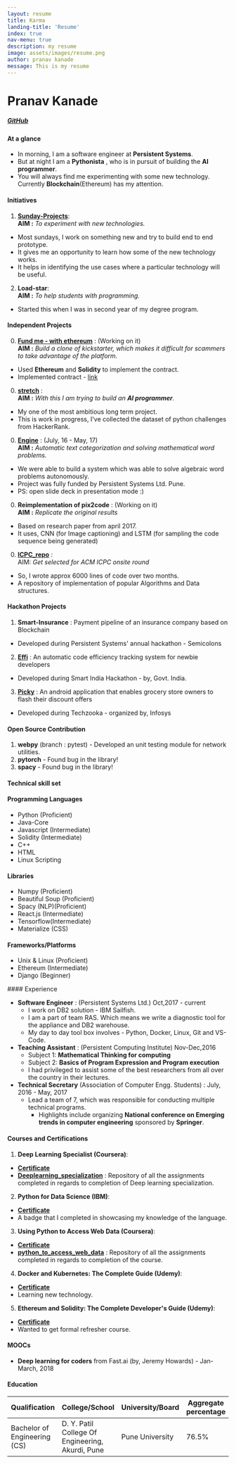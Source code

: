 ```yaml
---
layout: resume
title: Karma
landing-title: 'Resume'
index: true
nav-menu: true
description: my resume
image: assets/images/resume.png
author: pranav kanade
message: This is my resume
---
```


# Pranav Kanade
##### <a href="{{ site.github_url }}" class="icon alt fa-github" target="_blank"><span class="label">GitHub</span></a>

#### At a glance

- In morning, I am a software engineer at **Persistent Systems**.
- But at night I am a **Pythonista** , who is in pursuit of building the **AI programmer**.
- You will always find me experimenting with some new technology. Currently **Blockchain**(Ethereum) has my attention.

#### Initiatives

1. **[Sunday-Projects](https://github.com/pskanade/sunday-projects)**:
  <br/>**AIM :** _To experiment with new technologies._
  - Most sundays, I work on something new and try to build end to end prototype.
  - It gives me an opportunity to learn how some of the new technology works.
  - It helps in identifying the use cases where a particular technology will be useful.
2. **Load-star**:
  <br/>**AIM :** _To help students with programming._
  - Started this when I was in second year of my degree program.

#### Independent Projects

0. **[Fund me - with ethereum](https://github.com/pskanade/fundMe-With-Ethereum)** : (Working on it)
  <br/>**AIM :** _Build a clone of kickstarter, which makes it difficult for scammers to take advantage of the platform._
  - Used **Ethereum** and **Solidity** to implement the contract.
  - Implemented contract - [link](https://github.com/pskanade/fundMe-With-Ethereum/blob/master/contracts/src/Campaign.sol)
0. **[stretch](https://github.com/pskanade/stretch)** :
  <br/>**AIM :** _With this I am trying to build an **AI programmer**._
  - My one of the most ambitious long term project.
  - This is work in progress, I've collected the dataset of python challenges from HackerRank.
0. **[Engine](https://docs.google.com/presentation/d/1xx47F7LHWmTFWdr02P0p4RaAAIR-18HG1jMigHAoAA0/edit?usp=sharing)** : (July, 16 - May, 17)
 <br/>**AIM :** _Automatic text categorization and solving mathematical word problems._
  - We were able to build a system which was able to solve algebraic word problems autonomously.
  - Project was fully funded by Persistent Systems Ltd. Pune.
  - PS: open slide deck in presentation mode :)
0. **Reimplementation of pix2code** : (Working on it)
  <br/>**AIM :** _Replicate the original results_
  - Based on research paper from april 2017.
  - It uses, CNN (for Image captioning) and LSTM (for sampling the code sequence being generated)
0. **[ICPC_repo](https://github.com/pskanade/ICPC_repo)** :
  <br/>AIM: _Get selected for ACM ICPC onsite round_
  - So, I wrote approx 6000 lines of code over two months.
  - A repository of implementation of popular Algorithms and Data structures.

#### Hackathon Projects

1. **Smart-Insurance** : Payment pipeline of an insurance company based on Blockchain
  - Developed during Persistent Systems' annual hackathon - Semicolons
2. **[Effi](https://github.com/pskanade/Effi-base)** : An automatic code efficiency tracking system for newbie developers
  - Developed during Smart India Hackathon - by, Govt. India.
3. **[Picky](https://github.com/pskanade/Infy_Hackathon)** : An android application that enables grocery store owners to flash their discount offers
  - Developed during Techzooka - organized by, Infosys

#### Open Source Contribution

1. **webpy** (branch : pytest) - Developed an unit testing module for network utilities.
2. **pytorch** - Found bug in the library!
3. **spacy** - Found bug in the library!

#### Technical skill set

<div class="row">
	<div class="4u 12u$(medium)">
  <h4>Programming Languages</h4>
		<ul>
     <li>Python (Proficient)</li>
     <li>Java-Core</li>
     <li>Javascript (Intermediate)</li>
     <li>Solidity (Intermediate)</li>
     <li>C++</li>
     <li>HTML</li>
     <li>Linux Scripting</li>
    </ul>
	</div>
	<div class="4u 12u$(medium)">
  <h4>Libraries</h4>
    <ul>
     <li>Numpy (Proficient)</li>
     <li>Beautiful Soup (Proficient)</li>
     <li>Spacy (NLP)(Proficient)</li>
     <li>React.js (Intermediate)</li>
     <li>Tensorflow(Intermediate)</li>
     <li>Materialize (CSS)</li>
    </ul>
	</div>
	<div class="4u$ 12u$(medium)">
  <h4>Frameworks/Platforms</h4>
    <ul>
     <li>Unix & Linux (Proficient)</li>
     <li>Ethereum (Intermediate)</li>
     <li>Django (Beginner)</li>
    </ul>
	</div>
</div>
#### Experience

- **Software Engineer** : (Persistent Systems Ltd.) Oct,2017 - current
  - I work on DB2 solution - IBM Sailfish.
  - I am a part of team RAS. Which means we write a diagnostic tool for the appliance and DB2 warehouse.
  - My day to day tool box involves - Python, Docker, Linux, Git and VS-Code.
- **Teaching Assistant** : (Persistent Computing Institute) Nov-Dec,2016
  - Subject 1: **Mathematical Thinking for computing**
  - Subject 2: **Basics of Program Expression and Program execution**
  - I had privileged to assist some of the best researchers from all over the country in their lectures.
- **Technical Secretary** (Association of Computer Engg. Students) : July, 2016 - May, 2017
  - Lead a team of 7, which was responsible for conducting multiple technical programs.
    - Highlights include organizing **National conference on Emerging trends in computer engineering** sponsored by **Springer**.

#### Courses and Certifications

1. **Deep Learning Specialist (Coursera)**:
  - **[Certificate](https://www.coursera.org/account/accomplishments/specialization/certificate/9FCHTVXWYY38)**
  - **[Deeplearning_specialization](https://github.com/pskanade/Deeplearning_specialization)** : Repository of all the assignments completed in regards to completion of Deep learning specialization.
2. **Python for Data Science (IBM)**:
  - **[Certificate](https://www.youracclaim.com/badges/a873ae3c-fc66-4582-8876-0b5cfb94088d/)**
  - A badge that I completed in showcasing my knowledge of the language.
3. **Using Python to Access Web Data (Coursera)**:
  - **[Certificate](https://www.coursera.org/account/accomplishments/certificate/7YLF5NHQAREV)**
  - **[python_to_access_web_data](https://github.com/pskanade/python_to_access_web_data)** : Repository of all the assignments completed in regards to completion of the course.
4. **Docker and Kubernetes: The Complete Guide (Udemy)**:
  - **[Certificate](https://www.udemy.com/certificate/UC-JHTZV97G/)**
  - Learning new technology.
5. **Ethereum and Solidity: The Complete Developer's Guide (Udemy)**:
  - **[Certificate](https://www.udemy.com/certificate/UC-I0656O95/)**
  - Wanted to get formal refresher course.

#### MOOCs

- **Deep learning for coders** from Fast.ai (by, Jeremy Howards) - Jan-March, 2018

#### Education


| **Qualification**            | College/School                                   | University/Board | Aggregate percentage | Duration    |
| ---------------------------- | ------------------------------------------------ | ---------------- | -------------------- | ----------- |
| Bachelor of Engineering (CS) | D. Y. Patil College Of Engineering, Akurdi, Pune | Pune University  | 76.5%                | 2013 - 2017 |

